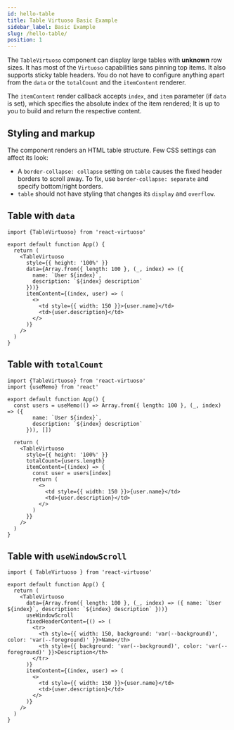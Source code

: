 ```yaml
---
id: hello-table
title: Table Virtuoso Basic Example
sidebar_label: Basic Example
slug: /hello-table/
position: 1
---
```


The `TableVirtuoso` component can display large tables with **unknown** row sizes. It has most of the `Virtuoso` capabilities sans pinning top items. It also supports sticky table headers.
You do not have to configure anything apart from the `data` or the `totalCount` and the `itemContent` renderer.

The `itemContent` render callback accepts `index`, and `item` parameter (if `data` is set),
which specifies the absolute index of the item rendered;
It is up to you to build and return the respective content.

## Styling and markup

The component renders an HTML table structure. Few CSS settings can affect its look:

- A `border-collapse: collapse` setting on `table` causes the fixed header borders to scroll away. To fix, use `border-collapse: separate` and specify bottom/right borders.
- `table` should not have styling that changes its `display` and `overflow`.

## Table with `data`

```tsx live 
import {TableVirtuoso} from 'react-virtuoso'

export default function App() {
  return (
    <TableVirtuoso
      style={{ height: '100%' }}
      data={Array.from({ length: 100 }, (_, index) => ({
        name: `User ${index}`,
        description: `${index} description`
      }))}
      itemContent={(index, user) => (
        <>
          <td style={{ width: 150 }}>{user.name}</td>
          <td>{user.description}</td>
        </>
      )}
    />
  )
}
```

## Table with `totalCount`

```tsx live 
import {TableVirtuoso} from 'react-virtuoso'
import {useMemo} from 'react'

export default function App() {
  const users = useMemo(() => Array.from({ length: 100 }, (_, index) => ({
        name: `User ${index}`,
        description: `${index} description`
      })), [])

  return (
    <TableVirtuoso
      style={{ height: '100%' }}
      totalCount={users.length}
      itemContent={(index) => {
        const user = users[index]
        return (
          <>
            <td style={{ width: 150 }}>{user.name}</td>
            <td>{user.description}</td>
          </>
        )
      }}
    />
  )
}
```

## Table with `useWindowScroll`


```tsx live
import { TableVirtuoso } from 'react-virtuoso'

export default function App() {
  return (
    <TableVirtuoso
      data={Array.from({ length: 100 }, (_, index) => ({ name: `User ${index}`, description: `${index} description` }))}
      useWindowScroll
      fixedHeaderContent={() => (
        <tr>
          <th style={{ width: 150, background: 'var(--background)', color: 'var(--foreground)' }}>Name</th>
          <th style={{ background: 'var(--background)', color: 'var(--foreground)' }}>Description</th>
        </tr>
      )}
      itemContent={(index, user) => (
        <>
          <td style={{ width: 150 }}>{user.name}</td>
          <td>{user.description}</td>
        </>
      )}
    />
  )
}
 
```
